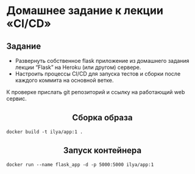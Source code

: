 # Домашнее задание к лекции «CI/CD»
## Задание

- Развернуть собственное flask приложение из домашнего задания лекции “Flask” на Heroku (или другом) сервере.
- Настроить процессы CI/CD для запуска тестов и сборки после каждого коммита на основной ветке.

К проверке прислать git репозиторий и ссылку на работающий web сервис.
 
<h2 align="center">Сборка образа</h2>

```docker build -t ilya/app:1 .```

<h2 align="center">Запуск контейнера</h2>

```docker run --name flask_app -d -p 5000:5000 ilya/app:1```
